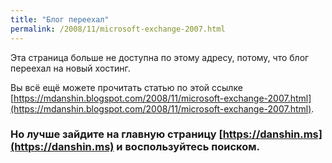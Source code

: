 ```yaml
---
title: "Блог переехал"
permalink: /2008/11/microsoft-exchange-2007.html
---
```

Эта страница больше не доступна по этому адресу, потому, что блог переехал на новый хостинг.

Вы всё ещё можете прочитать статью по этой ссылке [https://mdanshin.blogspot.com/2008/11/microsoft-exchange-2007.html](https://mdanshin.blogspot.com/2008/11/microsoft-exchange-2007.html).

### Но лучше зайдите на главную страницу [https://danshin.ms](https://danshin.ms) и воспользуйтесь поиском.